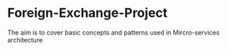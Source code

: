 # Foreign-Exchange-Project
The aim is to cover basic concepts and patterns used in Mircro-services architecture
